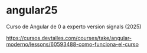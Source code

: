 # angular25

Curso de Angular de 0 a experto version signals (2025)

https://cursos.devtalles.com/courses/take/angular-moderno/lessons/60593488-como-funciona-el-curso
